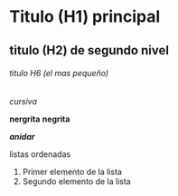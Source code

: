 # Titulo (H1) principal

## titulo (H2) de segundo nivel

###### titulo H6 (el mas pequeño)

_cursiva_

**nergrita** __negrita__

**_anidar_**

listas ordenadas
1. Primer elemento de la lista
2. Segundo elemento de la lista